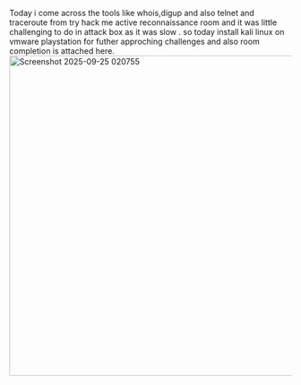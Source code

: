 Today i come across the tools like whois,digup and also telnet and traceroute from try hack me active reconnaissance room and it was little challenging to do in attack box as it was slow . so today install kali linux on vmware playstation for futher approching challenges and also room completion is attached here.<img width="1904" height="572" alt="Screenshot 2025-09-25 020755" src="https://github.com/user-attachments/assets/c6d40587-82c9-4828-903f-b17b2639a99d" />
